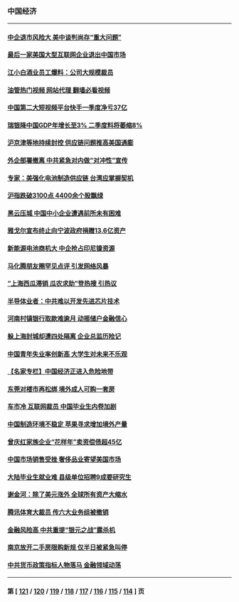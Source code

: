 ### 中国经济
---
#### [中企退市风险大 美中谈判尚存“重大问题”](../../pages/ncid283/n13744554.md?05252045) 
#### [最后一家美国大型互联网企业退出中国市场](../../pages/ncid283/n13744579.md?05252045) 
#### [江小白酒业员工爆料：公司大规模裁员](../../pages/ncid283/n13744477.md?05252045) 
#### [油管热门视频 网站代理 翻墙必看视频](http://209.222.30.114:81/youtube.html?05252045)
#### [中国第二大短视频平台快手一季度净亏37亿](../../pages/ncid283/n13744491.md?05252045) 
#### [瑞银降中国GDP年增长至3% 二季度料将萎缩8%](../../pages/ncid283/n13744327.md?05252045) 
#### [沪京津等地持续封控 供应链问题推高美国通膨](../../pages/ncid283/n13744422.md?05252045) 
#### [外企部署撤离 中共紧急对内做“对冲性”宣传](../../pages/ncid283/n13743948.md?05252045) 
#### [专家：美强化电池制造供应链 台湾应掌握契机](../../pages/ncid283/n13744208.md?05252045) 
#### [沪指跌破3100点 4400余个股飘绿](../../pages/ncid283/n13744229.md?05252045) 
#### [黑云压城 中国中小企业遭遇前所未有困难](../../pages/ncid283/n13744053.md?05252045) 
#### [雅戈尔宣布终止向宁波政府捐赠13.6亿资产](../../pages/ncid283/n13744156.md?05252045) 
#### [新能源电池商机大 中企抢占印尼镍资源](../../pages/ncid283/n13744063.md?05252045) 
#### [马化腾朋友圈罕见点评 引发网络风暴](../../pages/ncid283/n13743558.md?05252045) 
#### [“上海西瓜滞销 瓜农求助”登热搜 引热议](../../pages/ncid283/n13743639.md?05252045) 
#### [半导体业者：中共难以开发先进芯片技术](../../pages/ncid283/n13743079.md?05252045) 
#### [河南村镇银行取款难逾月 动摇储户金融信心](../../pages/ncid283/n13743006.md?05252045) 
#### [躲上海封城却遭四处隔离 企业总监历险记](../../pages/ncid283/n13742979.md?05252045) 
#### [中国青年失业率创新高 大学生对未来不乐观](../../pages/ncid283/n13742969.md?05252045) 
#### [【名家专栏】中国经济正进入危险地带](../../pages/ncid283/n13742856.md?05252045) 
#### [东莞对楼市再松绑 境外成人可购一套房](../../pages/ncid283/n13742732.md?05252045) 
#### [车市冷 互联网裁员 中国毕业生内卷加剧](../../pages/ncid283/n13742607.md?05252045) 
#### [中国制造环境不稳定 苹果寻求增加境外产量](../../pages/ncid283/n13742351.md?05252045) 
#### [曾庆红家族企业“花样年”卖资偿债超45亿](../../pages/ncid283/n13742358.md?05252045) 
#### [中国市场销售受挫 奢侈品业寄望美国市场](../../pages/ncid283/n13742248.md?05252045) 
#### [大陆毕业生就业难 县级单位招聘9成要研究生](../../pages/ncid283/n13742186.md?05252045) 
#### [谢金河：除了美元涨外 全球所有资产大缩水](../../pages/ncid283/n13742038.md?05252045) 
#### [腾讯体育大裁员 传六大业务组被撤销](../../pages/ncid283/n13742080.md?05252045) 
#### [金融风险高 中共重提“银元之战”露杀机](../../pages/ncid283/n13742039.md?05252045) 
#### [南京放开二手房限购新规 仅半日被紧急叫停](../../pages/ncid283/n13741971.md?05252045) 
#### [中共货币政策指标人物落马 金融领域动荡](../../pages/ncid283/n13741950.md?05252045) 

---
#### 第 [ [121](./121.md?05252045) / [120](./120.md?05252045) / [119](./119.md?05252045) / [118](./118.md?05252045) / [117](./117.md?05252045) / [116](./116.md?05252045) / [115](./115.md?05252045) / [114](./114.md?05252045) ] 页
